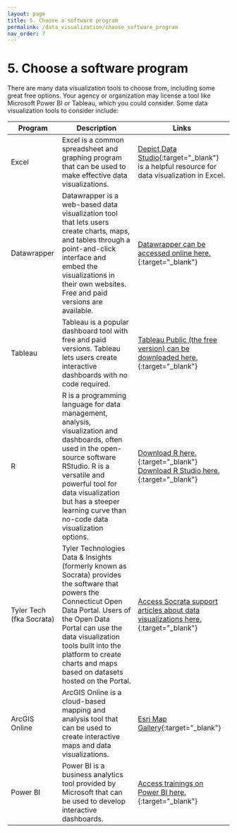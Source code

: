 ```yaml
---
layout: page
title: 5. Choose a software program
permalink: /data_visualization/choose_software_program
nav_order: 7
---
```


# 5. Choose a software program

There are many data visualization tools to choose from, including some great free options. Your agency or organization may license a tool like Microsoft Power BI or Tableau, which you could consider. Some data visualization tools to consider include:

|Program                | Description                                                      | Links                  |
|-----------------------|------------------------------------------------------------------|------------------------|
| Excel | Excel is a common spreadsheet and graphing program that can be used to make effective data visualizations. | [Depict Data Studio](https://depictdatastudio.com/category/data-visualization-in-excel/){:target="_blank"} is a helpful resource for data visualization in Excel.| 
| Datawrapper | Datawrapper is a web-based data visualization tool that lets users create charts, maps, and tables through a point-and-click interface and embed the visualizations in their own websites. Free and paid versions are available. | [Datawrapper can be accessed online here.](https://www.datawrapper.de/){:target="_blank"} |
| Tableau | Tableau is a popular dashboard tool with free and paid versions. Tableau lets users create interactive dashboards with no code required. | [Tableau Public (the free version) can be downloaded here.](https://public.tableau.com/app/discover){:target="_blank"} | 
| R | R is a programming language for data management, analysis, visualization and dashboards, often used in the open-source software RStudio. R is a versatile and powerful tool for data visualization but has a steeper learning curve than no-code data visualization options. | [Download R here.](https://www.r-project.org/){:target="_blank"} [Download R Studio here.](https://posit.co/){:target="_blank"} |
| Tyler Tech (fka Socrata) | Tyler Technologies Data & Insights (formerly known as Socrata) provides the software that powers the Connecticut Open Data Portal. Users of the Open Data Portal can use the data visualization tools built into the platform to create charts and maps based on datasets hosted on the Portal. | [Access Socrata support articles about data visualizations here.](https://support.socrata.com/hc/en-us/articles/115000813847-Creating-a-Visualization-in-the-Visualization-Canvas){:target="_blank"} | 
| ArcGIS Online | ArcGIS Online is a cloud-based mapping and analysis tool that can be used to create interactive maps and data visualizations. | [Esri Map Gallery](https://mapgallery.esri.com/){:target="_blank"} |
| Power BI | Power BI is a business analytics tool provided by Microsoft that can be used to develop interactive dashboards. | [Access trainings on Power BI here.](https://learn.microsoft.com/en-us/training/powerplatform/power-bi?WT.mc_id=powerbi_landingpage-marketing-page){:target="_blank"} |